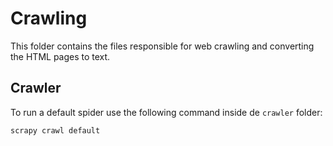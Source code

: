 # Crawling

This folder contains the files responsible for web crawling and converting the HTML pages to text.

## Crawler

To run a default spider use the following command inside de `crawler` folder:

```bash
scrapy crawl default
```
